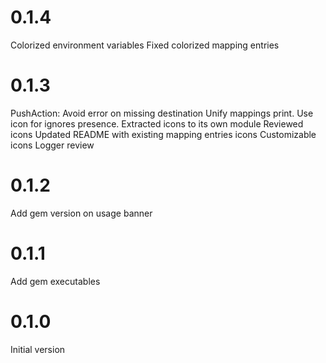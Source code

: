 # 0.1.4

Colorized environment variables
Fixed colorized mapping entries

# 0.1.3

PushAction: Avoid error on missing destination
Unify mappings print. Use icon for ignores presence.
Extracted icons to its own module
Reviewed icons
Updated README with existing mapping entries icons
Customizable icons
Logger review

# 0.1.2

Add gem version on usage banner

# 0.1.1

Add gem executables

# 0.1.0

Initial version
